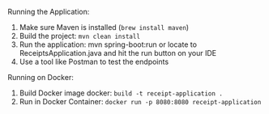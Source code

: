Running the Application:

1. Make sure Maven is installed (`brew install maven`)
2. Build the project: `mvn clean install`
3. Run the application: mvn spring-boot:run or locate to ReceiptsApplication.java and hit the run button on your IDE
4. Use a tool like Postman to test the endpoints

Running on Docker:
1. Build Docker image docker: `build -t receipt-application .`
2. Run in Docker Container: `docker run -p 8080:8080 receipt-application`
